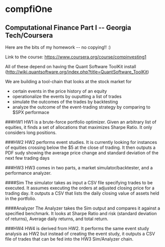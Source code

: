 compfiOne
=========

## Computational Finance Part I -- Georgia Tech/Coursera

Here are the bits of my homework -- no copying!! :)

Link to the course: https://www.coursera.org/course/compinvesting1

All of these depend on having the Quant Software ToolKit install (http://wiki.quantsoftware.org/index.php?title=QuantSoftware_ToolKit)

We are building a tool-chain that looks at the stock market for
  * certain events in the price history of an equity
  * operationalize the events by ouputting a list of trades
  * simulate the outcomes of the trades by backtesting
  * analyze the outcome of the event-trading strategy by comparing to $SPX performace

###HW1
HW1 is a brute-force portfolio optimizer.  Given an arbitrary list of equities, it finds a set of allocations that maximizes Sharpe Ratio.  It only considers long positions.

###HW2
HW2 performs event studies.  It is currently looking for instances of equities crossing below the $5 at the close of trading.  It then outputs a PDF sudy showing the average price change and standard deviation of the next few trading days

###HW3
HW3 comes in two parts, a market simulator/backtester, and a performance analyzer.

####Sim
The simulator takes as input a CSV file specifying trades to be executed.  It assumes executing the orders at adjusted closing price for a trading day.  It outputs a CSV that lists the daily closing value of assets held in the portfolio.

####Analyzer
The Analyzer takes the Sim output and compares it against a specified benchmark.  It looks at Sharpe Ratio and risk (standard deviation of returns), Average daily returns, and total return.

###HW4
HW4 is derived from HW2.  It performs the same event study analysis as HW2 but instead of creating the event study, it outputs a CSV file of trades that can be fed into the HW3 Sim/Analyzer chain.


